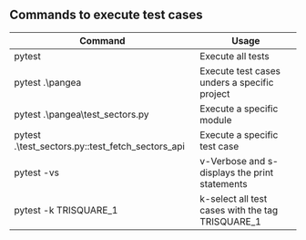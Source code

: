## Commands to execute test cases
| Command | Usage |
| ------ | ------ |
| pytest | Execute all tests |
| pytest .\pangea | Execute test cases unders a specific project |
| pytest .\pangea\test_sectors.py | Execute a specific module |
| pytest .\test_sectors.py::test_fetch_sectors_api | Execute a specific test case |
| pytest -vs | v-Verbose and s-displays the print statements  |
| pytest -k TRISQUARE_1 | k-select all test cases with the tag TRISQUARE_1 |
